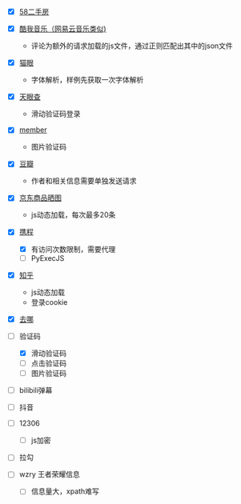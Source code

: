 - [x] [58二手房](https://github.com/sen520/spider/tree/master/58_room)

- [x] [酷我音乐（网易云音乐类似)](https://github.com/sen520/spider/tree/master/kuwo_music)
    - 评论为额外的请求加载的js文件，通过正则匹配出其中的json文件

- [x] [猫眼](https://github.com/sen520/spider/tree/master/maoyan)
    - 字体解析，样例先获取一次字体解析

- [x] [天眼查](https://github.com/sen520/spider/tree/master/tianyancha)
    - 滑动验证码登录

- [x] [member](https://github.com/sen520/spider/tree/master/member)
    - 图片验证码

- [x] [豆瓣](https://github.com/sen520/spider/tree/master/douban)
    - 作者和相关信息需要单独发送请求

- [x] [京东商品晒图](https://github.com/sen520/spider/tree/master/jd)
    - js动态加载，每次最多20条

- [x] [携程](https://github.com/sen520/spider/tree/master/ctrip)
    - [x] 有访问次数限制，需要代理
    - [ ] PyExecJS

- [x] [知乎](https://github.com/sen520/spider/tree/master/zhihu) 
    - js动态加载
    - 登录cookie

- [x] [去哪](https://github.com/sen520/spider/tree/master/qunar)

- [ ] 验证码

    - [x] 滑动验证码
    - [ ] 点击验证码
    - [ ] 图片验证码

- [ ] bilibili弹幕

- [ ] 抖音

- [ ] 12306
    - [ ] js加密

- [ ] 拉勾

- [ ] wzry 王者荣耀信息
    - [ ] 信息量大，xpath难写